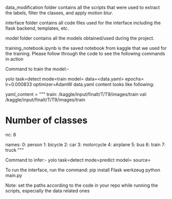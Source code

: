 data_modification folder contains all the scripts that were used to extract the labels, filter the classes, and apply motion blur.

interface folder contains all code files used for the interface including the flask backend, templates, etc.

model folder contains all the models obtained/used during the project.

training_notebook.ipynb is the saved notebook from kaggle that we used for the training. Please follow through the code to see the following commands in action

Command to train the model:-

yolo task=detect mode=train model=<model path> data=<data.yaml> epochs=<number of epochs> lr=0.000833 optimizer=AdamW
data.yaml content looks like following:

yaml_content = """
train: /kaggle/input/finalt/T/T9/images/train
val: /kaggle/input/finalt/T/T9/images/train

# Number of classes
nc: 8

names:
  0: person
  1: bicycle
  2: car
  3: motorcycle
  4: airplane
  5: bus
  6: train
  7: truck
"""


Command to infer:-
yolo task=detect mode=predict model=<model path> source=<inference data path>

To run the interface, run the command:
pip install Flask werkzeug
python main.py

Note: set the paths according to the code in your repo while running the scripts, especially the data related ones







